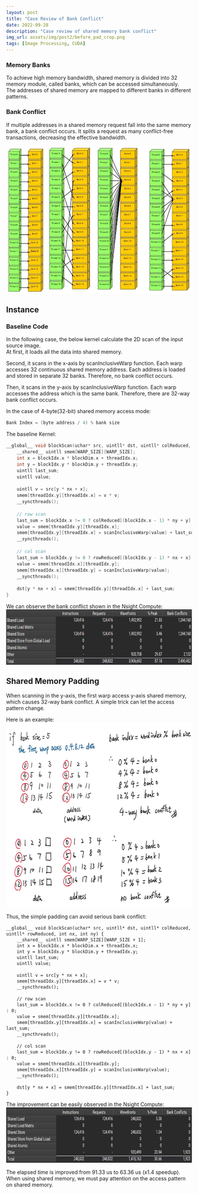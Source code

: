 ```yaml
---
layout: post
title: "Case Review of Bank Conflict"
date: 2022-09-28
description: "Case review of shared memory bank conflict"
img_url: assets/img/post2/before_pad_crop.png
tags: [Image Processing, CUDA]
---
```



### Memory Banks

To achieve high memory bandwidth, shared memory is divided into 32 memory module, called banks,
which can be accessed simultaneously.   
The addresses of shared memory are mapped to different banks in different patterns.   

### Bank Conflict

If multiple addresses in a shared memory request fall into the same memory bank, a bank conflict occurs.
It splits a request as many conflict-free transactions, decreasing the effective bandwidth.

<img src="/assets/img/post2/bank_conflict.png" width="700" height="400">

## Instance
### Baseline Code

In the following case, the below kernel calculate the 2D scan of the input source image.   
At first, it loads all the data into shared memory.  

Second, it scans in the x-axis by scanInclusiveWarp function.
Each warp accesses 32 continuous shared memory address.
Each address is loaded and stored in separate 32 banks. 
Therefore, no bank conflict occurs.

Then, it scans in the y-axis by scanInclusiveWarp function.
Each warp accesses the address which is the same bank.
Therefore, there are 32-way bank conflict occurs.

In the case of 4-byte(32-bit) shared memory access mode:   
```c
Bank Index = (byte address / 4) % bank size 
```

The baseline Kernel:
```c
__global__ void blockScan(uchar* src, uintll* dst, uintll* colReduced, uintll* rowReduced, int nx, int ny) {
    __shared__ uintll smem[WARP_SIZE][WARP_SIZE];
    int x = blockIdx.x * blockDim.x + threadIdx.x;
    int y = blockIdx.y * blockDim.y + threadIdx.y;
    uintll last_sum;
    uintll value;

    uintll v = src[y * nx + x];
    smem[threadIdx.y][threadIdx.x] = v * v;
    __syncthreads();

    // row scan
    last_sum = blockIdx.x != 0 ? colReduced[(blockIdx.x - 1) * ny + y] : 0;
    value = smem[threadIdx.y][threadIdx.x];
    smem[threadIdx.y][threadIdx.x] = scanInclusiveWarp(value) + last_sum;
    __syncthreads();

    // col scan
    last_sum = blockIdx.y != 0 ? rowReduced[(blockIdx.y - 1) * nx + x] : 0;
    value = smem[threadIdx.x][threadIdx.y];
    smem[threadIdx.x][threadIdx.y] = scanInclusiveWarp(value);
    __syncthreads();

    dst[y * nx + x] = smem[threadIdx.y][threadIdx.x] + last_sum;
}
```

We can observe the bank conflict shown in the Nsight Compute:
<img src="/assets/img/post2/before_pad_crop.png" width="700" height="150">

## Shared Memory Padding


When scanning in the y-axis, the first warp access y-axis shared memory,
which causes 32-way bank conflict. A simple trick can let the access pattern change.

Here is an example:   
<img src="/assets/img/post2/shared_memory_padding.jpg" width="600" height="500">

Thus, the simple padding can avoid serious bank conflict:
```
__global__ void blockScan(uchar* src, uintll* dst, uintll* colReduced, uintll* rowReduced, int nx, int ny) {
    __shared__ uintll smem[WARP_SIZE][WARP_SIZE + 1];
    int x = blockIdx.x * blockDim.x + threadIdx.x;
    int y = blockIdx.y * blockDim.y + threadIdx.y;
    uintll last_sum;
    uintll value;

    uintll v = src[y * nx + x];
    smem[threadIdx.y][threadIdx.x] = v * v;
    __syncthreads();

    // row scan
    last_sum = blockIdx.x != 0 ? colReduced[(blockIdx.x - 1) * ny + y] : 0;
    value = smem[threadIdx.y][threadIdx.x];
    smem[threadIdx.y][threadIdx.x] = scanInclusiveWarp(value) + last_sum;
    __syncthreads();

    // col scan
    last_sum = blockIdx.y != 0 ? rowReduced[(blockIdx.y - 1) * nx + x] : 0;
    value = smem[threadIdx.x][threadIdx.y];
    smem[threadIdx.x][threadIdx.y] = scanInclusiveWarp(value);
    __syncthreads();

    dst[y * nx + x] = smem[threadIdx.y][threadIdx.x] + last_sum;
}
```

The improvement can be easily observed in the Nsight Compute:
<img src="/assets/img/post2/after_pad_crop.png" width="700" height="150">

The elapsed time is improved from 91.33 us to 63.36 us (x1.4 speedup).   
When using shared memory, we must pay attention on the access pattern on shared memory.
